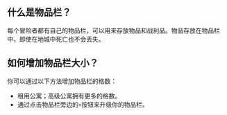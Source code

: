 ## 什么是物品栏？
每个冒险者都有自己的物品栏，可以用来存放物品和战利品。物品存放在物品栏中，即使在地城中死亡也不会丢失。

## 如何增加物品栏大小？
你可以通过以下方法增加物品栏的格数：
- 租用公寓；高级公寓拥有更多的格数。
- 通过点击物品栏旁边的`+`按钮来升级你的物品栏。